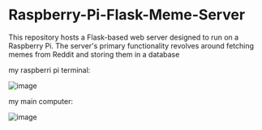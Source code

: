 # Raspberry-Pi-Flask-Meme-Server
This repository hosts a Flask-based web server designed to run on a Raspberry Pi. The server's primary functionality revolves around fetching memes from Reddit and storing them in a database

my raspberri pi terminal:




![image](https://github.com/oran950/Raspberry-Pi-Flask-Meme-Server/assets/43114098/136c94fc-a547-4809-a87a-30e4ce1e9893)                                             





my main computer:





![image](https://github.com/oran950/Raspberry-Pi-Flask-Meme-Server/assets/43114098/3ce2d320-34af-47da-8568-824b13fd94cb)
